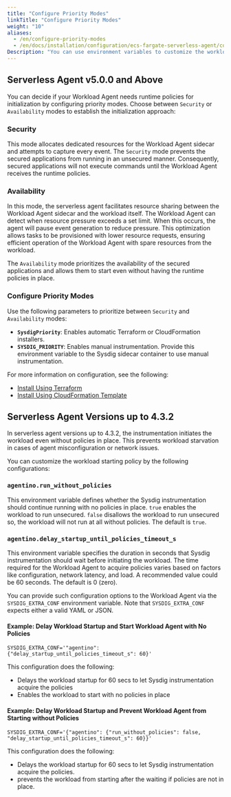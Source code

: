 ```yaml
---
title: "Configure Priority Modes"
linkTitle: "Configure Priority Modes"
weight: "10"
aliases:
  - /en/configure-priority-modes
  - /en/docs/installation/configuration/ecs-fargate-serverless-agent/configure-priority-modes/
Description: "You can use environment variables to customize the workload priority modes for Serverless Agents on ECS Fargate."
---
```


## Serverless Agent v5.0.0 and Above

You can decide if your Workload Agent needs runtime policies for initialization by configuring priority modes. Choose between `Security` or `Availability` modes to establish the initialization approach:

### Security

This mode allocates dedicated resources for the Workload Agent sidecar and attempts to capture every event. The `Security` mode prevents the secured applications from running in an unsecured manner. Consequently, secured applications will not execute commands until the Workload Agent receives the runtime policies.

### Availability

In this mode, the serverless agent facilitates resource sharing between the Workload Agent sidecar and the workload itself. The Workload Agent can detect when resource pressure exceeds a set limit. When this occurs, the agent will pause event generation to reduce pressure. This optimization allows tasks to be provisioned with lower resource requests, ensuring efficient operation of the Workload Agent with spare resources from the workload.

The `Availability` mode prioritizes the availability of the secured applications and allows them to start even without having the runtime policies in place.

### Configure Priority Modes

Use the following parameters to prioritize between `Security` and `Availability` modes:

- **`SysdigPriority`**: Enables automatic Terraform or CloudFormation installers.
- **`SYSDIG_PRIORITY`**: Enables manual instrumentation. Provide this environment variable to the Sysdig sidecar container to use manual instrumentation.

For more information on configuration, see the following:

- [Install Using Terraform](/en/install-secure-serverless-ecs-fargate-tf)
- [Install Using CloudFormation Template](/en/install-secure-serverless-ecs-fargate-cft)

## Serverless Agent Versions up to 4.3.2

In serverless agent versions up to 4.3.2, the instrumentation initiates the workload even without policies in place. This prevents workload starvation in cases of agent misconfiguration or network issues.

You can customize the workload starting policy by the following configurations:

### `agentino.run_without_policies`

This environment variable defines whether the Sysdig instrumentation should continue running  with no policies in place. `true` enables the workload to run unsecured. `false` disallows the workload to run unsecured so, the workload will not run at all without policies. The default is `true`.

### `agentino.delay_startup_until_policies_timeout_s`

This environment variable specifies the duration in seconds that Sysdig instrumentation should wait before initiating the workload. The time required for the Workload Agent to acquire policies varies based on factors like configuration, network latency, and load. A recommended value could be 60 seconds. The default is 0 (zero).

You can provide such configuration options to the Workload Agent via the `SYSDIG_EXTRA_CONF` environment variable. Note that `SYSDIG_EXTRA_CONF` expects either a valid YAML or JSON.

#### Example: Delay Workload Startup and Start Workload Agent with No Policies

```
SYSDIG_EXTRA_CONF='"agentino": {"delay_startup_until_policies_timeout_s": 60}'
```

This configuration does the following:

- Delays the workload startup for 60 secs to let Sysdig instrumentation acquire the policies
- Enables the workload to start with no policies in place

#### Example: Delay Workload Startup and Prevent Workload Agent from Starting without Policies

```
SYSDIG_EXTRA_CONF='{"agentino": {"run_without_policies": false, "delay_startup_until_policies_timeout_s": 60}}'
```

This configuration does the following:

- Delays the workload startup for 60 secs to let Sysdig instrumentation acquire the policies.
- prevents the workload from starting after the waiting if policies are not in place.
